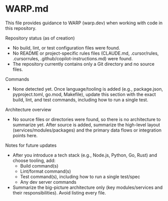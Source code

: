 # WARP.md

This file provides guidance to WARP (warp.dev) when working with code in this repository.

Repository status (as of creation)
- No build, lint, or test configuration files were found.
- No README or project-specific rules files (CLAUDE.md, .cursor/rules, .cursorrules, .github/copilot-instructions.md) were found.
- The repository currently contains only a Git directory and no source files.

Commands
- None detected yet. Once language/tooling is added (e.g., package.json, pyproject.toml, go.mod, Makefile), update this section with the exact build, lint, and test commands, including how to run a single test.

Architecture overview
- No source files or directories were found, so there is no architecture to summarize yet. After source is added, summarize the high-level layout (services/modules/packages) and the primary data flows or integration points here.

Notes for future updates
- After you introduce a tech stack (e.g., Node.js, Python, Go, Rust) and choose tooling, add:
  - Build command(s)
  - Lint/format command(s)
  - Test command(s), including how to run a single test/spec
  - Any dev server commands
- Summarize the big-picture architecture only (key modules/services and their responsibilities). Avoid listing every file.
